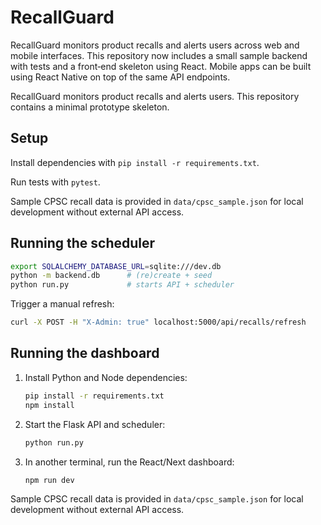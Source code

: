 # RecallGuard




RecallGuard monitors product recalls and alerts users across web and mobile
interfaces. This repository now includes a small sample backend with tests and
a front‑end skeleton using React. Mobile apps can be built using React Native
on top of the same API endpoints.



RecallGuard monitors product recalls and alerts users. This repository
contains a minimal prototype skeleton.



## Setup
Install dependencies with `pip install -r requirements.txt`.

Run tests with `pytest`.


Sample CPSC recall data is provided in `data/cpsc_sample.json` for local
development without external API access.

## Running the scheduler
```bash
export SQLALCHEMY_DATABASE_URL=sqlite:///dev.db
python -m backend.db      # (re)create + seed
python run.py             # starts API + scheduler
```

Trigger a manual refresh:

```bash
curl -X POST -H "X-Admin: true" localhost:5000/api/recalls/refresh
```

## Running the dashboard
1. Install Python and Node dependencies:
   ```bash
   pip install -r requirements.txt
   npm install
   ```
2. Start the Flask API and scheduler:
   ```bash
   python run.py
   ```
3. In another terminal, run the React/Next dashboard:
   ```bash
   npm run dev
   ```



Sample CPSC recall data is provided in `data/cpsc_sample.json` for local
development without external API access.


